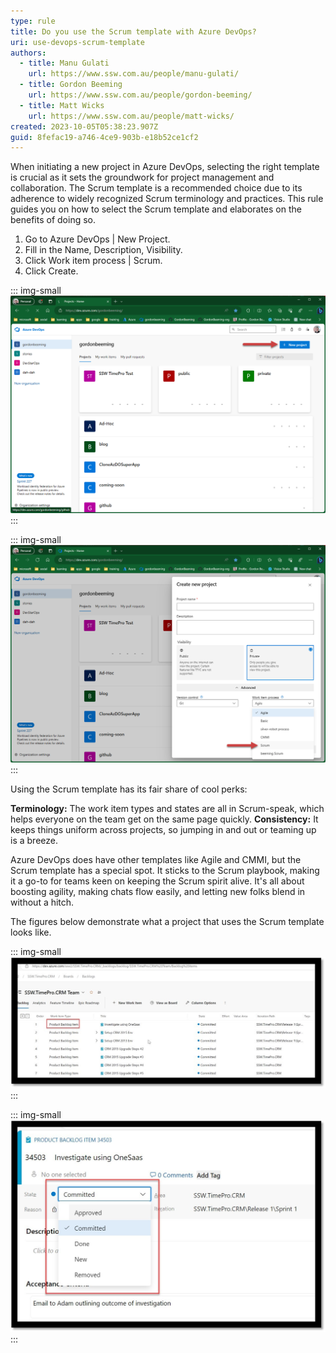 ```yaml
---
type: rule
title: Do you use the Scrum template with Azure DevOps?
uri: use-devops-scrum-template
authors:
  - title: Manu Gulati
    url: https://www.ssw.com.au/people/manu-gulati/
  - title: Gordon Beeming
    url: https://www.ssw.com.au/people/gordon-beeming/
  - title: Matt Wicks
    url: https://www.ssw.com.au/people/matt-wicks/
created: 2023-10-05T05:38:23.907Z
guid: 8fefac19-a746-4ce9-903b-e18b52ce1cf2
---
```

When initiating a new project in Azure DevOps, selecting the right template is crucial as it sets the groundwork for project management and collaboration. The Scrum template is a recommended choice due to its adherence to widely recognized Scrum terminology and practices. This rule guides you on how to select the Scrum template and elaborates on the benefits of doing so.

<!--endintro-->

1. Go to Azure DevOps | New Project.
1. Fill in the Name, Description, Visibility.
1. Click Work item process | Scrum.
1. Click Create.

::: img-small
![Figure: Create a new project](create_new_project.png)
:::

::: img-small
![Figure: Select the Scrum template](select_scrum_template.png)
:::

Using the Scrum template has its fair share of cool perks:

**Terminology:** The work item types and states are all in Scrum-speak, which helps everyone on the team get on the same page quickly.
**Consistency:** It keeps things uniform across projects, so jumping in and out or teaming up is a breeze.

Azure DevOps does have other templates like Agile and CMMI, but the Scrum template has a special spot. It sticks to the Scrum playbook, making it a go-to for teams keen on keeping the Scrum spirit alive. It's all about boosting agility, making chats flow easily, and letting new folks blend in without a hitch.

The figures below demonstrate what a project that uses the Scrum template looks like. 

::: img-small
![Figure: Product backlog example when using the Scrum template](scrum_template_backlog.jpg)
:::

::: img-small
![Figure: PBI states example when using the Scrum template](scrum_template_states.jpg)
:::


